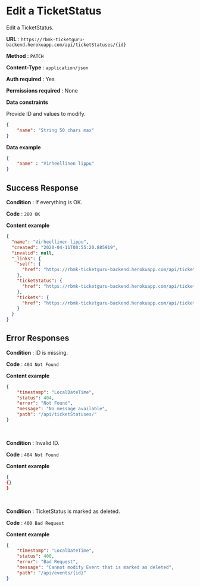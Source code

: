 # Edit a TicketStatus

Edit a TicketStatus.

**URL** : `https://rbmk-ticketguru-backend.herokuapp.com/api/ticketStatuses/{id}`

**Method** : `PATCH`

**Content-Type** : `application/json`

**Auth required** : Yes

**Permissions required** : None

**Data constraints**

Provide ID and values to modify.

```json
{
    "name": "String 50 chars max"
}
```

**Data example**

```json
{
	"name" : "Virheellinen lippu"
}
```

## Success Response

**Condition** : If everything is OK.

**Code** : `200 OK`

**Content example**

```json
{
  "name": "Virheellinen lippu",
  "created": "2020-04-11T00:55:20.885919",
  "invalid": null,
  "_links": {
    "self": {
      "href": "https://rbmk-ticketguru-backend.herokuapp.com/api/ticketStatuses/6"
    },
    "ticketStatus": {
      "href": "https://rbmk-ticketguru-backend.herokuapp.com/api/ticketStatuses/6"
    },
    "tickets": {
      "href": "https://rbmk-ticketguru-backend.herokuapp.com/api/ticketStatuses/6/tickets"
    }
  }
}
```

## Error Responses

**Condition** : ID is missing.

**Code** : `404 Not Found`

**Content example**

```json
{
    "timestamp": "LocalDateTime",
    "status": 404,
    "error": "Not Found",
    "message": "No message available",
    "path": "/api/ticketStatuses/"
}
```
</br>

**Condition** : Invalid ID.

**Code** : `404 Not Found`

**Content example**

```json
{
{}
}
```
</br>

**Condition** : TicketStatus is marked as deleted.

**Code** : `400 Bad Request`

**Content example**

```json
{
    "timestamp": "LocalDateTime",
    "status": 400,
    "error": "Bad Request",
    "message": "Cannot modify Event that is marked as deleted",
    "path": "/api/events/{id}"
}
```